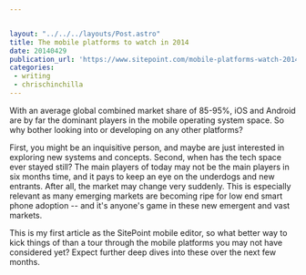 ```yaml
---


layout: "../../../layouts/Post.astro"
title: The mobile platforms to watch in 2014
date: 20140429
publication_url: 'https://www.sitepoint.com/mobile-platforms-watch-2014/'
categories:
 - writing
 - chrischinchilla
---
```


With an average global combined market share of 85-95%, iOS and Android are by far the dominant players in the mobile operating system space. So why bother looking into or developing on any other platforms?

First, you might be an inquisitive person, and maybe are just interested in exploring new systems and concepts. Second, when has the tech space ever stayed still? The main players of today may not be the main players in six months time, and it pays to keep an eye on the underdogs and new entrants. After all, the market may change very suddenly. This is especially relevant as many emerging markets are becoming ripe for low end smart phone adoption -- and it's anyone's game in these new emergent and vast markets.

This is my first article as the SitePoint mobile editor, so what better way to kick things of than a tour through the mobile platforms you may not have considered yet? Expect further deep dives into these over the next few months.

